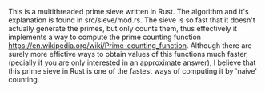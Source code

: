 This is a multithreaded prime sieve written in Rust. The algorithm and it's explanation is found in src/sieve/mod.rs.
The sieve is so fast that it doesn't actually generate the primes, but only counts them, thus effectively it implements
a way to compute the prime counting function https://en.wikipedia.org/wiki/Prime-counting_function.
Although there are surely more effictive ways to obtain values of this functions much faster,
(pecially if you are only interested in an approximate answer), I believe that this prime sieve in Rust is one of
the fastest ways of computing it by 'naive' counting.
